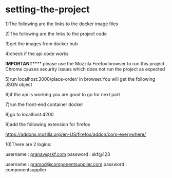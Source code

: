 # setting-the-project

1)The following are the links to the docker image files


2)The following are the links to the project code


3)get the images from docker hub 


4)check if the api code works

**********IMPORTANT**************
please use the Mozzila Firefox browser to run this project . Chrome causes security issues which does not run the project as expected

5)run 
localhost:3000/place-order/ 
in browser.You will get the following JSON object

6)if the api is working you are good to go for next part
  
  
  
7)run the front-end container docker

8)go to localhost:4200

9)add the following extension for firefox

  https://addons.mozilla.org/en-US/firefox/addon/cors-everywhere/

10)There are 2 logins:
  
  username : pranav@skf.com
  password : skf@123
  
  username : pramod@componentsupplier.com
  password : componentsupplier
  

